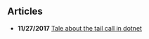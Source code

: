 ## Articles

* **11/27/2017** [Tale about the tail call in dotnet](https://georgeplotnikov.github.io/articles/tale-tail-call-dotnet)
